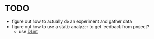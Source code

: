 # TODO

- figure out how to actually do an experiment and gather data
- figure out how to use a static analyzer to get feedback from project?
  - use [DLint](https://github.com/dlint-py/dlint)
